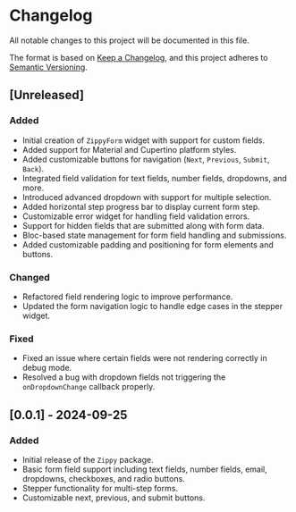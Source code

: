 # Changelog

All notable changes to this project will be documented in this file.

The format is based on [Keep a Changelog](https://keepachangelog.com/en/1.0.0/), and this project adheres to [Semantic Versioning](https://semver.org/spec/v2.0.0.html).

## [Unreleased]

### Added
- Initial creation of `ZippyForm` widget with support for custom fields.
- Added support for Material and Cupertino platform styles.
- Added customizable buttons for navigation (`Next`, `Previous`, `Submit`, `Back`).
- Integrated field validation for text fields, number fields, dropdowns, and more.
- Introduced advanced dropdown with support for multiple selection.
- Added horizontal step progress bar to display current form step.
- Customizable error widget for handling field validation errors.
- Support for hidden fields that are submitted along with form data.
- Bloc-based state management for form field handling and submissions.
- Added customizable padding and positioning for form elements and buttons.

### Changed
- Refactored field rendering logic to improve performance.
- Updated the form navigation logic to handle edge cases in the stepper widget.

### Fixed
- Fixed an issue where certain fields were not rendering correctly in debug mode.
- Resolved a bug with dropdown fields not triggering the `onDropdownChange` callback properly.

## [0.0.1] - 2024-09-25

### Added
- Initial release of the `Zippy` package.
- Basic form field support including text fields, number fields, email, dropdowns, checkboxes, and radio buttons.
- Stepper functionality for multi-step forms.
- Customizable next, previous, and submit buttons.
